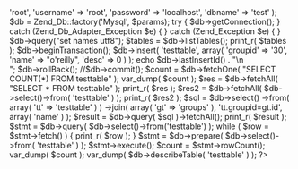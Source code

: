 <?php
require_once 'Zend/Loader.php';
require_once 'Zend/Db.php';

$params = array( 'host' => 'root', 'username' => 'root', 'password' => 'localhost', 'dbname' => 'test' );

$db = Zend_Db::factory('Mysql', $params);

try {
    $db->getConnection();
} catch (Zend_Db_Adapter_Exception $e) {
} catch (Zend_Exception $e) {
}
$db->query("set names utf8");

$tables = $db->listTables();
print_r( $tables );

$db->beginTransaction();

$db->insert( 'testtable', array( 'groupid' => '30', 'name' => "o'reilly", 'desc' => 0 ) );

echo $db->lastInsertId() . "\n<br/>";

$db->rollBack();
//$db->commit();

$count = $db->fetchOne( "SELECT COUNT(*) FROM testtable" );
var_dump( $count );

$res = $db->fetchAll( "SELECT * FROM testtable" );
print_r( $res );

$res2 = $db->fetchAll( $db->select()->from( 'testtable' ) );
print_r( $res2 );

$sql = $db->select()
	->from( array( 'tt' => 'testtable' ) )
	->join( array( 'gt' => 'groups' ),
		'tt.groupid=gt.id',
		array( 'name' ) );
$result = $db->query( $sql )->fetchAll();
print_r( $result );

$stmt = $db->query( $db->select()->from('testtable') );
while ( $row = $stmt->fetch() ) { print_r( $row ); }

$stmt = $db->prepare( $db->select()->from( 'testtable' ) );
$stmt->execute();
$count = $stmt->rowCount();
var_dump( $count );

var_dump( $db->describeTable( 'testtable' ) );
?>
